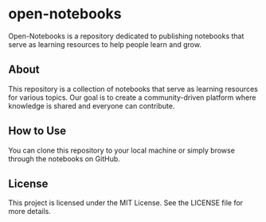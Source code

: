 # open-notebooks

Open-Notebooks is a repository dedicated to publishing notebooks that serve as learning resources to help people learn and grow.

## About

This repository is a collection of notebooks that serve as learning resources for various topics. Our goal is to create a community-driven platform where knowledge is shared and everyone can contribute.

## How to Use

You can clone this repository to your local machine or simply browse through the notebooks on GitHub.

## License

This project is licensed under the MIT License. See the LICENSE file for more details.

